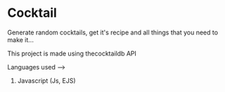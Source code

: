 # Cocktail
Generate random cocktails, get it's recipe and all things that you need to make it...

This project is made using thecocktaildb API

Languages used -->
1. Javascript (Js, EJS)
